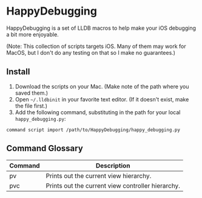 # HappyDebugging

HappyDebugging is a set of LLDB macros to help make your iOS debugging a bit
more enjoyable.

(Note: This collection of scripts targets iOS. Many of them may work for MacOS,
but I don't do any testing on that so I make no guarantees.)

## Install

1. Download the scripts on your Mac. (Make note of the path where you saved
them.)
2. Open `~/.lldbinit` in your favorite text editor. (If it doesn't exist, make
the file first.)
3. Add the following command, substituting in the path for your local
`happy_debugging.py`:
```
command script import /path/to/HappyDebugging/happy_debugging.py
```

## Command Glossary

| Command | Description                                       |
| ------- | ------------------------------------------------- |
| pv      | Prints out the current view hierarchy.            |
| pvc     | Prints out the current view controller hierarchy. |
